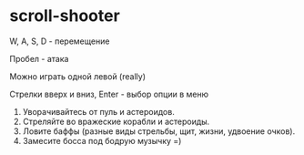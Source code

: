 # scroll-shooter
 
W, A, S, D - перемещение

Пробел - атака

Можно играть одной левой (really)

Стрелки вверх и вниз, Enter - выбор опции в меню

1. Уворачивайтесь от пуль и астероидов.
2. Стреляйте во вражеские корабли и астероиды.
3. Ловите баффы (разные виды стрельбы, щит, жизни, удвоение очков).
4. Замесите босса под бодрую музычку =)
